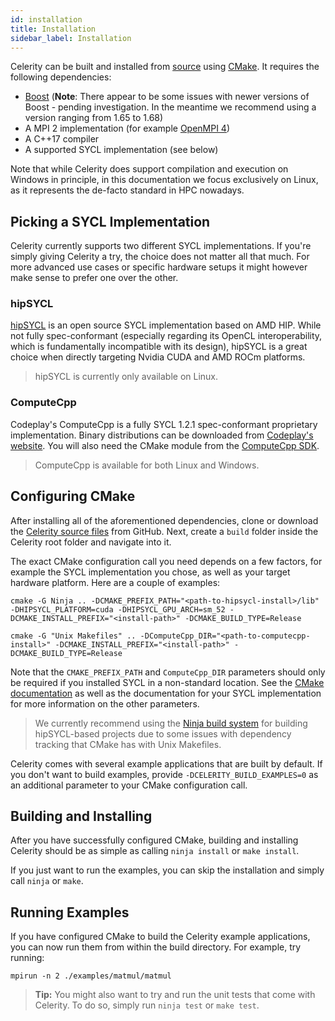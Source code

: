 ```yaml
---
id: installation
title: Installation
sidebar_label: Installation
---
```


Celerity can be built and installed from
[source](https://github.com/celerity/celerity-runtime) using
[CMake](https://cmake.org). It requires the following dependencies:

- [Boost](https://boost.org) (**Note**: There appear to be some issues with
  newer versions of Boost - pending investigation. In the meantime we
  recommend using a version ranging from 1.65 to 1.68)
- A MPI 2 implementation (for example [OpenMPI 4](https://www.open-mpi.org))
- A C++17 compiler
- A supported SYCL implementation (see below)

Note that while Celerity does support compilation and execution on Windows in
principle, in this documentation we focus exclusively on Linux, as it
represents the de-facto standard in HPC nowadays.

## Picking a SYCL Implementation

Celerity currently supports two different SYCL implementations. If you're
simply giving Celerity a try, the choice does not matter all that much. For
more advanced use cases or specific hardware setups it might however make
sense to prefer one over the other.

### hipSYCL

[hipSYCL](https://github.com/illuhad/hipsycl) is an open source SYCL
implementation based on AMD HIP. While not fully spec-conformant (especially
regarding its OpenCL interoperability, which is fundamentally incompatible
with its design), hipSYCL is a great choice when directly targeting Nvidia
CUDA and AMD ROCm platforms.

> hipSYCL is currently only available on Linux.

### ComputeCpp

Codeplay's ComputeCpp is a fully SYCL 1.2.1 spec-conformant proprietary
implementation. Binary distributions can be downloaded from [Codeplay's
website](https://www.codeplay.com/products/computesuite/computecpp).
You will also need the CMake module from the [ComputeCpp
SDK](https://github.com/codeplaysoftware/computecpp-sdk/).

> ComputeCpp is available for both Linux and Windows.

## Configuring CMake

After installing all of the aforementioned dependencies, clone or download
the [Celerity source files](https://github.com/celerity/celerity-runtime)
from GitHub. Next, create a `build` folder inside the Celerity root folder
and navigate into it.

The exact CMake configuration call you need depends on a few factors, for
example the SYCL implementation you chose, as well as your target hardware
platform. Here are a couple of examples:

<!--DOCUSAURUS_CODE_TABS-->

<!--hipSYCL + Ninja -->

```
cmake -G Ninja .. -DCMAKE_PREFIX_PATH="<path-to-hipsycl-install>/lib" -DHIPSYCL_PLATFORM=cuda -DHIPSYCL_GPU_ARCH=sm_52 -DCMAKE_INSTALL_PREFIX="<install-path>" -DCMAKE_BUILD_TYPE=Release
```

<!--ComputeCpp + Unix Makefiles-->

```
cmake -G "Unix Makefiles" .. -DComputeCpp_DIR="<path-to-computecpp-install>" -DCMAKE_INSTALL_PREFIX="<install-path>" -DCMAKE_BUILD_TYPE=Release
```

<!--END_DOCUSAURUS_CODE_TABS-->

Note that the `CMAKE_PREFIX_PATH` and `ComputeCpp_DIR` parameters should only
be required if you installed SYCL in a non-standard location. See the [CMake
documentation](https://cmake.org/documentation/) as well as the documentation
for your SYCL implementation for more information on the other parameters.

> We currently recommend using the [Ninja build
> system](https://ninja-build.org/) for building hipSYCL-based projects due
> to some issues with dependency tracking that CMake has with Unix Makefiles.

Celerity comes with several example applications that are built by default.
If you don't want to build examples, provide `-DCELERITY_BUILD_EXAMPLES=0` as
an additional parameter to your CMake configuration call.

## Building and Installing

After you have successfully configured CMake, building and installing
Celerity should be as simple as calling `ninja install` or `make install`.

If you just want to run the examples, you can skip the installation and
simply call `ninja` or `make`.

## Running Examples

If you have configured CMake to build the Celerity example applications, you
can now run them from within the build directory. For example, try running:

```
mpirun -n 2 ./examples/matmul/matmul
```

> **Tip:** You might also want to try and run the unit tests that come with Celerity.
> To do so, simply run `ninja test` or `make test`.
